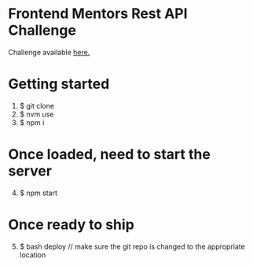 # Frontend Mentors Rest API Challenge
Challenge available <a href="https://www.frontendmentor.io/challenges/bookmark-landing-page-5d0b588a9edda32581d29158" target="_blank">here.</a>

# Getting started

1. \$ git clone <source>
2. \$ nvm use
3. \$ npm i

# Once loaded, need to start the server

4. \$ npm start

# Once ready to ship

5. \$ bash deploy // make sure the git repo is changed to the appropriate location
